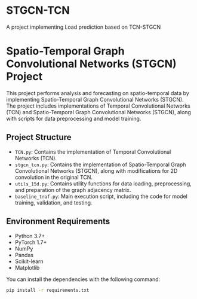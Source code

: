 # STGCN-TCN
A project implementing Load prediction based on TCN-STGCN
# Spatio-Temporal Graph Convolutional Networks (STGCN) Project

This project performs analysis and forecasting on spatio-temporal data by implementing Spatio-Temporal Graph Convolutional Networks (STGCN). The project includes implementations of Temporal Convolutional Networks (TCN) and Spatio-Temporal Graph Convolutional Networks (STGCN), along with scripts for data preprocessing and model training.

## Project Structure

- `TCN.py`: Contains the implementation of Temporal Convolutional Networks (TCN).
- `stgcn_tcn.py`: Contains the implementation of Spatio-Temporal Graph Convolutional Networks (STGCN), along with modifications for 2D convolution in the original TCN.
- `utils_15d.py`: Contains utility functions for data loading, preprocessing, and preparation of the graph adjacency matrix.
- `baseline_traf.py`: Main execution script, including the code for model training, validation, and testing.

## Environment Requirements

- Python 3.7+
- PyTorch 1.7+
- NumPy
- Pandas
- Scikit-learn
- Matplotlib

You can install the dependencies with the following command:
```bash
pip install -r requirements.txt
